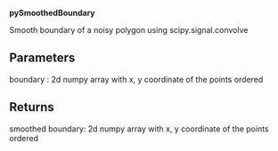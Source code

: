 **pySmoothedBoundary**

Smooth boundary of a noisy polygon using scipy.signal.convolve


Parameters
----------
boundary : 2d numpy array with x, y coordinate of the points ordered


Returns
-------
smoothed boundary: 2d numpy array with x, y coordinate of the points ordered
    


